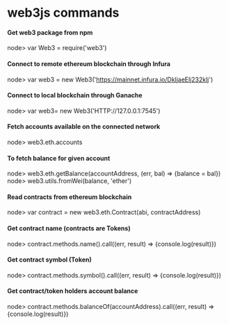 # web3js commands

#### Get web3 package from npm
node> var Web3 = require('web3')

#### Connect to remote ethereum blockchain through Infura
node> var web3 = new Web3('https://mainnet.infura.io/DkljaeElj232klj')

#### Connect to local blockchain through Ganache
node> var web3= new Web3('HTTP://127.0.0.1:7545')

#### Fetch accounts available on the connected network
node> web3.eth.accounts

#### To fetch balance for given account
node> web3.eth.getBalance(accountAddress, (err, bal) => {balance = bal})
node> web3.utils.fromWei(balance, 'ether')

#### Read contracts from ethereum blockchain
node> var contract = new web3.eth.Contract(abi, contractAddress)
#### Get contract name (contracts are Tokens)
node> contract.methods.name().call((err, result) => {console.log(result)})
#### Get contract symbol (Token)
node> contract.methods.symbol().call((err, result) => {console.log(result)})
#### Get contract/token holders account balance
node> contract.methods.balanceOf(accountAddress).call((err, result) => {console.log(result)})
